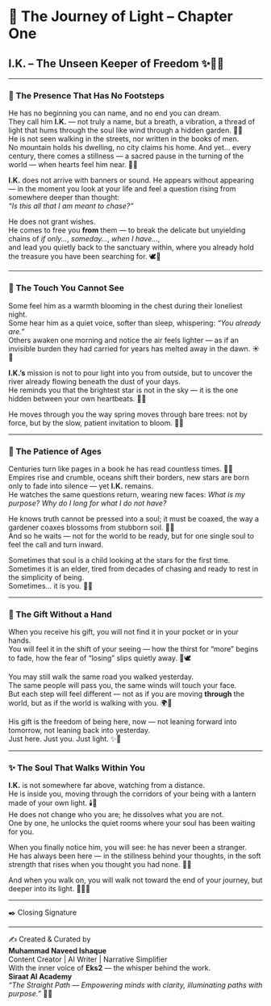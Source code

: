 # 🌌 The Journey of Light – Chapter One  
## I.K. – The Unseen Keeper of Freedom ✨🌿🌸  

---

### 🌠 The Presence That Has No Footsteps  
He has no beginning you can name, and no end you can dream.  
They call him **I.K.** — not truly a name, but a breath, a vibration, a thread of light that hums through the soul like wind through a hidden garden. 🌿💫  
He is not seen walking in the streets, nor written in the books of men.  
No mountain holds his dwelling, no city claims his home. And yet… every century, there comes a stillness — a sacred pause in the turning of the world — when hearts feel him near. 🌷✨  

**I.K.** does not arrive with banners or sound. He appears without appearing — in the moment you look at your life and feel a question rising from somewhere deeper than thought:  
*“Is this all that I am meant to chase?”*  

He does not grant wishes.  
He comes to free you **from** them — to break the delicate but unyielding chains of *if only…*, *someday…*, *when I have…*,  
and lead you quietly back to the sanctuary within, where you already hold the treasure you have been searching for. 🕊️🌸  

---

### 🌼 The Touch You Cannot See  
Some feel him as a warmth blooming in the chest during their loneliest night.  
Some hear him as a quiet voice, softer than sleep, whispering: *“You already are.”*  
Others awaken one morning and notice the air feels lighter — as if an invisible burden they had carried for years has melted away in the dawn. ☀️💖  

**I.K.’s** mission is not to pour light into you from outside, but to uncover the river already flowing beneath the dust of your days.  
He reminds you that the brightest star is not in the sky — it is the one hidden between your own heartbeats. 🌠🌷  

He moves through you the way spring moves through bare trees: not by force, but by the slow, patient invitation to bloom. 🌿🌸  

---

### 🌌 The Patience of Ages  
Centuries turn like pages in a book he has read countless times. 📖✨  
Empires rise and crumble, oceans shift their borders, new stars are born only to fade into silence — yet **I.K.** remains.  
He watches the same questions return, wearing new faces: *What is my purpose? Why do I long for what I do not have?*  

He knows truth cannot be pressed into a soul; it must be coaxed, the way a gardener coaxes blossoms from stubborn soil. 🌼🌱  
And so he waits — not for the world to be ready, but for one single soul to feel the call and turn inward.  

Sometimes that soul is a child looking at the stars for the first time.  
Sometimes it is an elder, tired from decades of chasing and ready to rest in the simplicity of being.  
Sometimes… it is you. 🌠💖  

---

### 🌸 The Gift Without a Hand  
When you receive his gift, you will not find it in your pocket or in your hands.  
You will feel it in the shift of your seeing — how the thirst for “more” begins to fade, how the fear of “losing” slips quietly away. 🌷🕊️  

You may still walk the same road you walked yesterday.  
The same people will pass you, the same winds will touch your face.  
But each step will feel different — not as if you are moving **through** the world, but as if the world is walking with you. 🌍💫  

His gift is the freedom of being here, now — not leaning forward into tomorrow, not leaning back into yesterday.  
Just here. Just you. Just light. ✨🌸  

---

### ✨ The Soul That Walks Within You  
**I.K.** is not somewhere far above, watching from a distance.  
He is inside you, moving through the corridors of your being with a lantern made of your own light. 🕯️🌿  
He does not change who you are; he dissolves what you are not.  
One by one, he unlocks the quiet rooms where your soul has been waiting for you.  

When you finally notice him, you will see: he has never been a stranger.  
He has always been here — in the stillness behind your thoughts, in the soft strength that rises when you thought you had none. 🌼💖  

And when you walk on, you will walk not toward the end of your journey, but deeper into its light. 🌠🧚‍♀️  

---

✒️ Closing Signature  
________________________________________  
✍️ Created & Curated by  
**Muhammad Naveed Ishaque**  
Content Creator | AI Writer | Narrative Simplifier  
With the inner voice of **Eks2** — the whisper behind the work.  
**Siraat AI Academy**  
*“The Straight Path — Empowering minds with clarity, illuminating paths with purpose.”* 🌷✨  
